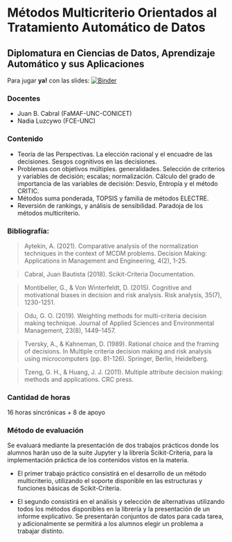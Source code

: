 # Métodos Multicriterio Orientados al Tratamiento Automático de Datos
## Diplomatura en Ciencias de Datos, Aprendizaje Automático y sus Aplicaciones

Para jugar **ya!** con las slides: [![Binder](https://mybinder.org/badge_logo.svg)](https://mybinder.org/v2/gh/leliel12/diplodatos_mcda/2022)

### Docentes

- Juan B. Cabral (FaMAF-UNC-CONICET)
- Nadia Luzcywo (FCE-UNC)

### Contenido

- Teoría de las Perspectivas. La elección racional y el encuadre de las
  decisiones. Sesgos cognitivos en las decisiones.
- Problemas con objetivos múltiples. generalidades. Selección de criterios y
  variables de decisión; escalas; normalización. Cálculo del grado de
  importancia de las  variables de decisión: Desvío, Entropía y el método CRITIC.
- Métodos suma ponderada, TOPSIS y familia de métodos ELECTRE.
- Reversión de rankings, y análisis de sensibilidad. Paradoja de los
  métodos multicriterio.

### Bibliografía:

> Aytekin, A. (2021). Comparative analysis of the normalization techniques in
> the context of MCDM problems. Decision Making: Applications in Management
> and Engineering, 4(2), 1-25.

> Cabral, Juan Bautista (2018). Scikit-Criteria Documentation.

> Montibeller, G., & Von Winterfeldt, D. (2015). Cognitive and motivational
> biases in decision and risk analysis. Risk analysis, 35(7), 1230-1251.

> Odu, G. O. (2019). Weighting methods for multi-criteria decision making
> technique. Journal of Applied Sciences and Environmental Management, 23(8),
> 1449-1457.

> Tversky, A., & Kahneman, D. (1989). Rational choice and the framing of
> decisions. In Multiple criteria decision making and risk analysis using
> microcomputers (pp. 81-126). Springer, Berlin, Heidelberg.

> Tzeng, G. H., & Huang, J. J. (2011). Multiple attribute decision making:
> methods and applications. CRC press.

### Cantidad de horas

16 horas sincrónicas + 8 de apoyo


### Método de evaluación

Se evaluará mediante la presentación de dos trabajos prácticos donde los
alumnos harán uso de la suite Jupyter y la librería Scikit-Criteria, para la
implementación práctica de los contenidos vistos en la materia.


- El primer trabajo práctico consistirá en el desarrollo de un método
  multicriterio, utilizando el soporte disponible en las estructuras y
  funciones básicas de Scikit-Criteria.

- El segundo consistirá en el análisis y selección de alternativas utilizando
  todos los métodos disponibles en la librería y la presentación de un informe
  explicativo. Se presentarán conjuntos de datos para cada tarea, y
  adicionalmente se permitirá a los alumnos elegir un problema a trabajar
  distinto.